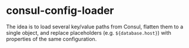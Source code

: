 # consul-config-loader

The idea is to load several key/value paths from Consul, flatten them to a single object, and replace placeholders (e.g. `${database.host}`) with properties of the same configuration.

